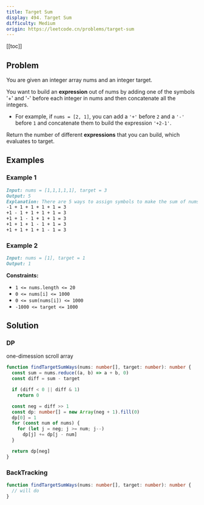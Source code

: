 ```yaml
---
title: Target Sum
display: 494. Target Sum
difficulty: Medium
origin: https://leetcode.cn/problems/target-sum
---
```


[[toc]]

## Problem

You are given an integer array nums and an integer target.

You want to build an **expression** out of nums by adding one of the symbols '+' and '-' before each integer in nums and then concatenate all the integers.

- For example, if `nums = [2, 1]`, you can add a `'+'` before `2` and a `'-'` before `1` and concatenate them to build the expression `'+2-1'`.

Return the number of different **expressions** that you can build, which evaluates to target.

## Examples

### Example 1

```md
Input: nums = [1,1,1,1,1], target = 3
Output: 5
Explanation: There are 5 ways to assign symbols to make the sum of nums be target 3.
-1 + 1 + 1 + 1 + 1 = 3
+1 - 1 + 1 + 1 + 1 = 3
+1 + 1 - 1 + 1 + 1 = 3
+1 + 1 + 1 - 1 + 1 = 3
+1 + 1 + 1 + 1 - 1 = 3
```

### Example 2

```md
Input: nums = [1], target = 1
Output: 1
```

**Constraints:**

- `1 <= nums.length <= 20`
- `0 <= nums[i] <= 1000`
- `0 <= sum(nums[i]) <= 1000`
- `-1000 <= target <= 1000`

## Solution

### DP

one-dimession scroll array

```ts
function findTargetSumWays(nums: number[], target: number): number {
  const sum = nums.reduce((a, b) => a + b, 0)
  const diff = sum - target

  if (diff < 0 || diff & 1)
    return 0

  const neg = diff >> 1
  const dp: number[] = new Array(neg + 1).fill(0)
  dp[0] = 1
  for (const num of nums) {
    for (let j = neg; j >= num; j--)
      dp[j] += dp[j - num]
  }

  return dp[neg]
}
```

### BackTracking

```ts
function findTargetSumWays(nums: number[], target: number): number {
  // will do
}
```

